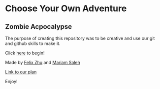 # Choose Your Own Adventure
## Zombie Acpocalypse

The purpose of creating this repository was to be creative and use our git and github skills to make it.

Click [here](situations/home.md) to begin!

Made by [Felix Zhu](https://github.com/felixz2535/) and [Mariam Saleh](https://github.com/mariams0999)

[Link to our plan](https://docs.google.com/drawings/d/1ir_eUXEC5QApFzSDJpeiQCZqXD_fRCtb8Yp4y55626Q/edit?usp=sharing)

Enjoy!